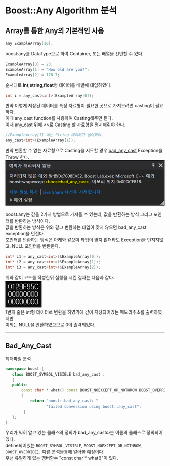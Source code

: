 # Boost::Any Algorithm 분석

## Array를 통한 Any의 기본적인 사용

```C++
any ExampleArray[10];
```
boost:any를 DataType으로 하여 Container, 또는 배열을 선언할 수 있다.

```C++
ExampleArray[0] = 23;
ExampleArray[1] = "How old are you?";
ExampleArray[2] = 178.7;
```
순서대로 **int**,**string**,**float**형 데이터를 배열에 대입하였다.

```C++
int i = any_cast<int>(ExampleArray[0]);
```
만약 이렇게 저장된 데이터를 특정 자료형이 필요한 곳으로 가져오려면 casting이 필요하다.   
이때 any_cast function를 사용하여 Casting해주면 된다.   
이때 any_cast 뒤에 <>로 Casting 할 자료형을 명시해줘야 한다.

```C++
//ExampleArray[1] 에는 String 데이터가 들어있다.
any_cast<int>(ExampleArray[1]);
```
만약 변환할 수 없는 자료형으로 Casting을 시도할 경우 [bad_any_cast](#badanycast) Exception을 Throw 한다.
<img src="images/bad_any_cast_exception.png">


boost:any는 값을 2가지 방법으로 가져올 수 있는데, 값을 반환하는 방식 그리고 포인터를 반환하는 방식이다.   
값을 반환하는 방식은 위와 같고 변환하는 타입이 맞지 않으면 bad_any_cast exception을 던진다.   
포인터를 반환하는 방식은 아래와 같으며 타입이 맞지 않더라도 Exception을 던지지않고, NULL 포인터를 반환한다.

```C++
int* i1 = any_cast<int>(&ExampleArray[0]);
int* i2 = any_cast<int>(&ExampleArray[1]);
int* i3 = any_cast<int>(&ExampleArray[2]);
```
위와 같이 코드를 작성한뒤 실행을 시킨 결과는 다음과 같다.   
<img src="images/pointer_cast.png">   
1번째 줄은 int형 데이터로 변환을 하였기에 값이 저장되어있는 메모리주소를 출력하였지만   
이외는 NULL을 반환하였으므로 0이 출력되었다.


---
## Bad_Any_Cast<a name="bad_any_cast"></a>
헤더파일 분석
```c++
namespace boost {
   class BOOST_SYMBOL_VISIBLE bad_any_cast :
   {
   public:
       const char * what() const BOOST_NOEXCEPT_OR_NOTHROW BOOST_OVERRIDE
       {
           return "boost::bad_any_cast: "
                  "failed conversion using boost::any_cast";
        }
   };
}
```
우리가 익히 알고 있는 클래스의 정의가 bad_any_cast라는 이름의 클래스로 정의되어있다.   
define되어있는 `BOOST_SYMBOL_VISIBLE`, `BOOST_NOEXCEPT_OR_NOTHROW`, `BOOST_OVERRIDE`는 다른 분석을통해 알아볼 예정이다.   
우선 유일하게 있는 멤버함수 "const char * what()"이 있다.

